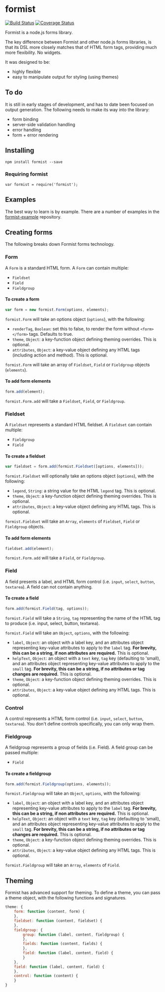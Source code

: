 # formist

[![Build Status](https://travis-ci.org/smebberson/formist.svg?branch=master)](https://travis-ci.org/smebberson/formist)
[![Coverage Status](https://coveralls.io/repos/github/smebberson/formist/badge.svg?branch=master)](https://coveralls.io/github/smebberson/formist?branch=master)

Formist is a node.js forms library.

The key difference between Formist and other node.js forms libraries, is that its DSL more closely matches that of HTML form tags, providing much more flexibility. No widgets.

It was designed to be:

- highly flexible
- easy to manipulate output for styling (using themes)

## To do

It is still in early stages of development, and has to date been focused on output generation. The following needs to make its way into the library:

- form binding
- server-side validation handling
- error handling
- form + error rendering

## Installing

`npm install formist --save`

### Requiring formist

`var formist = require('formist');`

## Examples

The best way to learn is by example. There are a number of examples in the [formist-example](https://github.com/smebberson/formist-example) repository.

## Creating forms

The following breaks down Formist forms technology.

### Form

A `Form` is a standard HTML form. A `Form` can contain multiple:

- `Fieldset`
- `Field`
- `Fieldgroup`

#### To create a form

```js
var form = new formist.Form(options, elements);
```

`formist.Form` will take an options object (`options`), with the following:

- `renderTag`, `Boolean`: set this to false, to render the form without `<form></form>` tags. Defaults to true.
- `theme`, `Object`: a key-function object defining theming overrides. This is optional.
- `attributes`, `Object`: a key-value object defining any HTML tags (including action and method). This is optional.

`formist.Form` will take an array of `Fieldset`, `Field` or `Fieldgroup` objects (`elements`).

#### To add form elements

```js
form.add(element);
```

`formist.Form.add` will take a `Fieldset`, `Field`, or `Fieldgroup`.

### Fieldset

A `Fieldset` represents a standard HTML fieldset. A `Fieldset` can contain multiple:

- `Fieldgroup`
- `Field`

#### To create a fieldset

```js
var fieldset = form.add(formist.Fieldset([options, elements]));
```

`formist.Fieldset` will optionally take an options object (`options`), with the following:

- `legend`, `String`: a string value for the HTML `legend` tag. This is optional.
- `theme`, `Object`: a key-function object defining theming overrides. This is optional.
- `attributes`, `Object`: a key-value object defining any HTML tags. This is optional.

`formist.Fieldset` will take an `Array`, `elements` of `Fieldset`, `Field` or `Fieldgroup` objects.

#### To add form elements

```js
fieldset.add(element);
```

`formist.Form.add` will take a `Field`, or `Fieldgroup`.

### Field

A field presents a label, and HTML form control (i.e. `input`, `select`, `button`, `textarea`). A field can not contain anything.

#### To create a field

```js
form.add(formist.Field(tag, options));
```

`formist.Field` will take a `String`, `tag` representing the name of the HTML tag to produce (i.e. input, select, button, textarea).

`formist.Field` will take an `Object`, `options`, with the following:

- `label`, `Object`: an object with a label key, and an attributes object representing key-value attributes to apply to the `label` tag. **For brevity, this can be a string, if non attributes are required.** This is optional.
- `helpText`, `Object`: an object with a `text` key, `tag` key (defaulting to 'small), and an attributes object representing key-value attributes to apply to the `small` tag. **For brevity, this can be a string, if no attributes or tag changes are required.** This is optional.
- `theme`, `Object`: a key-function object defining theming overrides. This is optional.
- `attributes`, `Object`: a key-value object defining any HTML tags. This is optional.

### Control

A control represents a HTML form control (i.e. `input`, `select`, `button`, `textarea`). You don't define controls specifically, you can only wrap them.

### Fieldgroup

A fieldgroup represents a group of fields (i.e. Field). A field group can be passed multiple:

- `Field`

#### To create a fieldgroup

```js
form.add(formist.Fieldgroup(options, elements));
```

`formist.Fieldgroup` will take an `Object`, `options`, with the following:

- `label`, `Object`: an object with a label key, and an attributes object representing key-value attributes to apply to the `label` tag. **For brevity, this can be a string, if non attributes are required.** This is optional.
- `helpText`, `Object`: an object with a `text` key, `tag` key (defaulting to 'small), and an attributes object representing key-value attributes to apply to the `small` tag. **For brevity, this can be a string, if no attributes or tag changes are required.** This is optional.
- `theme`, `Object`: a key-function object defining theming overrides. This is optional.
- `attributes`, `Object`: a key-value object defining any HTML tags. This is optional.

`formist.Fieldgroup` will take an `Array`, `elements` of `Field`.

## Theming

Formist has advanced support for theming. To define a theme, you can pass a theme object, with the following functions and signatures.

```js
theme: {
	form: function (content, form) {
	},
	fieldset: function (content, fieldset) {
	},
	fieldgroup: {
		group: function (label, content, fieldgroup) {
		},
		fields: function (content, fields) {
		},
		field: function (label, content, field) {
		}
	},
	field: function (label, content, field) {
	},
	control: function (content) {
	}
}
```
